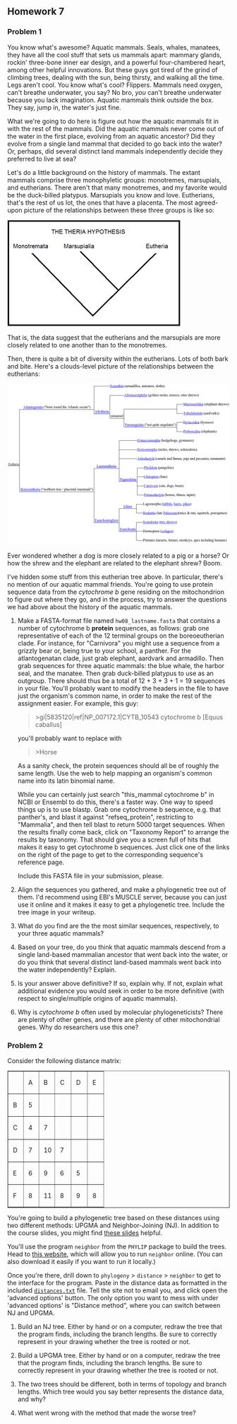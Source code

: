 ## Homework 7

### Problem 1

You know what's awesome? Aquatic mammals. Seals, whales, manatees,
they have all the cool stuff that sets us mammals apart: mammary
glands, rockin' three-bone inner ear design, and a powerful
four-chambered heart, among other helpful innovations. But these guys
got tired of the grind of climbing trees, dealing with the sun, being
thirsty, and walking all the time. Legs aren't cool. You know what's
cool?  Flippers. Mammals need oxygen, can't breathe underwater, you
say? No bro, *you* can't breathe underwater because you lack
imagination. Aquatic mammals think outside the box. They say, jump in,
the water's just fine.

What we're going to do here is figure out how the aquatic mammals fit
in with the rest of the mammals. Did the aquatic mammals never come
out of the water in the first place, evolving from an aquatic
ancestor? Did they evolve from a single land mammal that decided to go
back into the water? Or, perhaps, did several distinct land mammals
independently decide they preferred to live at sea?

Let's do a little background on the history of mammals. The extant
mammals comprise three monophyletic groups: monotremes, marsupials,
and eutherians. There aren't that many monotremes, and my favorite
would be the duck-billed platypus. Marsupials you know and
love. Eutherians, that's the rest of us lot, the ones that have a
placenta. The most agreed-upon picture of the relationships between
these three groups is like so:

![Therian hypothesis](./theriahypothesisphylogeny.png)

That is, the data suggest that the eutherians and the marsupials are
more closely related to one another than to the monotremes.

Then, there is quite a bit of diversity within the eutherians. Lots of
both bark and bite. Here's a clouds-level picture of the relationships
between the eutherians:

![Most of the mammalian phylogeny](./mammal_tree.png)

Ever wondered whether a dog is more closely related to a pig or a
horse? Or how the shrew and the elephant are related to the elephant
shrew? Boom.

I've hidden some stuff from this eutherian tree above. In particular,
there's no mention of our aquatic mammal friends. You're going to use
protein sequence data from the *cytochrome b* gene residing on the
mitochondrion to figure out where they go, and in the process, try to
answer the questions we had above about the history of the aquatic
mammals.

1. Make a FASTA-format file named `hw08_lastname.fasta` that
   contains a number of cytochrome b **protein** sequences, as
   follows: grab one representative of each of the 12 terminal groups
   on the boreoeutherian clade. For instance, for "Carnivora" you
   might use a sequence from a grizzly bear or, being true to your
   school, a panther. For the atlantogenatan clade, just grab
   elephant, aardvark and armadillo. Then grab sequences for three
   aquatic mammals: the blue whale, the harbor seal, and the
   manatee. Then grab duck-billed platypus to use as an
   outgroup. There should thus be a total of 12 + 3 + 3 + 1 = 19
   sequences in your file. You'll probably want to modify the headers
   in the file to have just the organism's common name, in order to
   make the rest of the assignment easier. For example, this guy:

   >\>gi|5835120|ref|NP_007172.1|CYTB_10543 cytochrome b [Equus caballus]

   you'll probably want to replace with

   >\>Horse

   As a sanity check, the protein sequences should all be of roughly
   the same length. Use the web to help mapping an organism's common
   name into its latin binomial name.

   While you can certainly just search "this\_mammal cytochrome b" in
   NCBI or Ensembl to do this, there's a faster way. One way to speed
   things up is to use blastp. Grab one cytochrome b sequence,
   e.g. that panther's, and blast it against "refseq_protein",
   restricting to "Mammalia", and then tell blast to return 5000
   target sequences. When the results finally come back, click on
   "Taxonomy Report" to arrange the results by taxonomy. That should
   give you a screen full of hits that makes it easy to get cytochrome
   b sequences. Just click one of the links on the right of the page
   to get to the corresponding sequence's reference page.

   Include this FASTA file in your submission, please.

1. Align the sequences you gathered, and make a phylogenetic tree out
   of them. I'd recommend using EBI's MUSCLE server, because you can
   just use it online and it makes it easy to get a phylogenetic
   tree. Include the tree image in your writeup.

1. What do you find are the the most similar sequences, respectively,
   to your three aquatic mammals?

1. Based on your tree, do you think that aquatic mammals descend from
   a single land-based mammalian ancestor that went back into the
   water, or do you think that several distinct land-based mammals
   went back into the water independently? Explain.

1. Is your answer above definitive? If so, explain why. If not,
   explain what additional evidence you would seek in order to be more
   definitive (with respect to single/multiple origins of aquatic
   mammals).

1. Why is *cytochrome b* often used by molecular phylogeneticists?
   There are plenty of other genes, and there are plenty of other
   mitochondrial genes. Why do researchers use this one?

### Problem 2

Consider the following distance matrix:

<table border="1" cellpadding="0">
   <tbody><tr>
      <td width="16%" height="17">
         <p>&nbsp;</p>
      </td>
      <td width="16%" height="17">
         <p>&nbsp;A</p>
      </td>
      <td width="17%" height="17">
         <p>&nbsp;B</p>
      </td>
      <td width="17%" height="17">
         <p>&nbsp;C</p>
      </td>
      <td width="17%" height="17">
         <p>&nbsp;D</p>
      </td>
      <td width="17%" height="17">
         <p>&nbsp;E</p>
      </td>
   </tr>
   <tr>
      <td width="16%" height="17">
         <p>&nbsp;B</p>
      </td>
      <td width="16%" height="17">
         <p>&nbsp;5</p>
      </td>
      <td width="17%" height="17">
         <p>&nbsp;</p>
      </td>
      <td width="17%" height="17">
         <p>&nbsp;</p>
      </td>
      <td width="17%" height="17">
         <p>&nbsp;</p>
      </td>
      <td width="17%" height="17">
         <p>&nbsp;</p>
      </td>
   </tr>
   <tr>
      <td width="16%" height="17">
         <p>&nbsp;C</p>
      </td>
      <td width="16%" height="17">
         <p>&nbsp;4</p>
      </td>
      <td width="17%" height="17">
         <p>&nbsp;7</p>
      </td>
      <td width="17%" height="17">
         <p>&nbsp;</p>
      </td>
      <td width="17%" height="17">
         <p>&nbsp;</p>
      </td>
      <td width="17%" height="17">
         <p>&nbsp;</p>
      </td>
   </tr>
   <tr>
      <td width="16%" height="17">
         <p>&nbsp;D</p>
      </td>
      <td width="16%" height="17">
         <p>&nbsp;7</p>
      </td>
      <td width="17%" height="17">
         <p>&nbsp;10</p>
      </td>
      <td width="17%" height="17">
         <p>&nbsp;7</p>
      </td>
      <td width="17%" height="17">
         <p>&nbsp;</p>
      </td>
      <td width="17%" height="17">
         <p>&nbsp;</p>
      </td>
   </tr>
   <tr>
      <td width="16%" height="17">
         <p>&nbsp;E</p>
      </td>
      <td width="16%" height="17">
         <p>&nbsp;6</p>
      </td>
      <td width="17%" height="17">
         <p>&nbsp;9</p>
      </td>
      <td width="17%" height="17">
         <p>&nbsp;6</p>
      </td>
      <td width="17%" height="17">
         <p>&nbsp;5</p>
      </td>
      <td width="17%" height="17">
         <p>&nbsp;</p>
      </td>
   </tr>
   <tr>
      <td width="16%" height="17">
         <p>&nbsp;F</p>
      </td>
      <td width="16%" height="17">
         <p>&nbsp;8</p>
      </td>
      <td width="17%" height="17">
         <p>&nbsp;11</p>
      </td>
      <td width="17%" height="17">
         <p>&nbsp;8</p>
      </td>
      <td width="17%" height="17">
         <p>&nbsp;9</p>
      </td>
      <td width="17%" height="17">
         <p>&nbsp;8</p>
      </td>
   </tr>
</tbody></table>


You're going to build a phylogenetic tree based on these distances
using two different methods: UPGMA and Neighbor-Joining (NJ). In
addition to the course slides, you might find
[these slides](https://www.cs.princeton.edu/~mona/Lecture/phylogeny-slides.pdf)
helpful.

You'll use the program `neighbor` from the `PHYLIP` package to build
the trees. Head to [this website](http://mobyle.pasteur.fr/), which
will allow you to run `neighbor` online. (You can also download it
easily if you want to run it locally.)

Once you're there, drill down to `phylogeny` > `distance` > `neighbor`
to get to the interface for the program. Paste in the distance data as
formatted in the included [`distances.txt`](./distances.txt) file. Tell the site not to
email you, and click open the 'advanced options' button. The only
option you want to mess with under 'advanced options' is "Distance
method", where you can switch between NJ and UPGMA.

1. Build an NJ tree. Either by hand or on a computer, redraw the tree
   that the program finds, including the branch lengths. Be sure to
   correctly represent in your drawing whether the tree is rooted or
   not.

1. Build a UPGMA tree. Either by hand or on a computer, redraw the
   tree that the program finds, including the branch lengths. Be sure
   to correctly represent in your drawing whether the tree is rooted
   or not.

1. The two trees should be different, both in terms of topology and
   branch lengths. Which tree would you say better represents the
   distance data, and why?

1. What went wrong with the method that made the worse tree?
